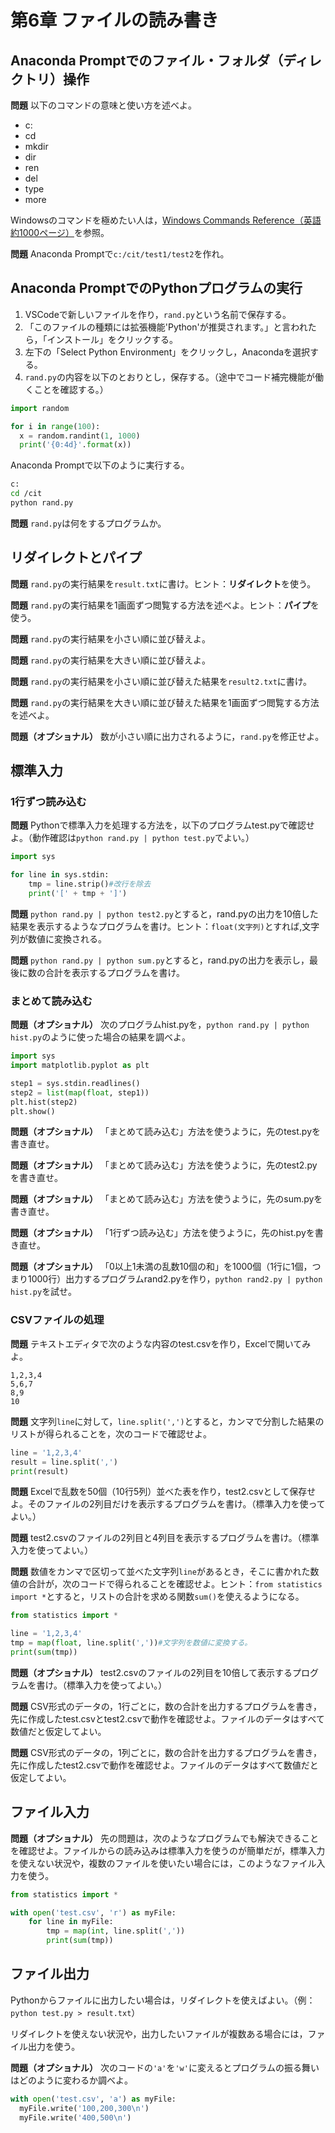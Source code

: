 # 第6章 ファイルの読み書き

## Anaconda Promptでのファイル・フォルダ（ディレクトリ）操作

**問題** 以下のコマンドの意味と使い方を述べよ。

* c:
* cd
* mkdir
* dir
* ren
* del
* type
* more

Windowsのコマンドを極めたい人は，[Windows Commands Reference（英語約1000ページ）](https://www.microsoft.com/en-us/download/details.aspx?id=56846)を参照。

**問題** Anaconda Promptで`c:/cit/test1/test2`を作れ。

## Anaconda PromptでのPythonプログラムの実行

1. VSCodeで新しいファイルを作り，`rand.py`という名前で保存する。
1. 「このファイルの種類には拡張機能'Python'が推奨されます。」と言われたら，「インストール」をクリックする。
1. 左下の「Select Python Environment」をクリックし，Anacondaを選択する。
1. `rand.py`の内容を以下のとおりとし，保存する。（途中でコード補完機能が働くことを確認する。）

```python
import random

for i in range(100):
  x = random.randint(1, 1000)
  print('{0:4d}'.format(x))
```
Anaconda Promptで以下のように実行する。

```bash
c:
cd /cit
python rand.py
```

**問題** `rand.py`は何をするプログラムか。

## リダイレクトとパイプ

**問題** `rand.py`の実行結果を`result.txt`に書け。ヒント：**リダイレクト**を使う。

**問題** `rand.py`の実行結果を1画面ずつ閲覧する方法を述べよ。ヒント：**パイプ**を使う。

**問題** `rand.py`の実行結果を小さい順に並び替えよ。

**問題** `rand.py`の実行結果を大きい順に並び替えよ。

**問題** `rand.py`の実行結果を小さい順に並び替えた結果を`result2.txt`に書け。

**問題** `rand.py`の実行結果を大きい順に並び替えた結果を1画面ずつ閲覧する方法を述べよ。

**問題（オプショナル）** 数が小さい順に出力されるように，`rand.py`を修正せよ。

## 標準入力

### 1行ずつ読み込む

**問題** Pythonで標準入力を処理する方法を，以下のプログラムtest.pyで確認せよ。（動作確認は`python rand.py | python test.py`でよい。）

```python
import sys

for line in sys.stdin:
    tmp = line.strip()#改行を除去
    print('[' + tmp + ']')
```

**問題** `python rand.py | python test2.py`とすると，rand.pyの出力を10倍した結果を表示するようなプログラムを書け。ヒント：`float(文字列)`とすれば,文字列が数値に変換される。

**問題** `python rand.py | python sum.py`とすると，rand.pyの出力を表示し，最後に数の合計を表示するプログラムを書け。

### まとめて読み込む

**問題（オプショナル）** 次のプログラムhist.pyを，`python rand.py | python hist.py`のように使った場合の結果を調べよ。

```python
import sys
import matplotlib.pyplot as plt

step1 = sys.stdin.readlines()
step2 = list(map(float, step1))
plt.hist(step2)
plt.show()
```

**問題（オプショナル）** 「まとめて読み込む」方法を使うように，先のtest.pyを書き直せ。

**問題（オプショナル）** 「まとめて読み込む」方法を使うように，先のtest2.pyを書き直せ。

**問題（オプショナル）** 「まとめて読み込む」方法を使うように，先のsum.pyを書き直せ。

**問題（オプショナル）** 「1行ずつ読み込む」方法を使うように，先のhist.pyを書き直せ。

**問題（オプショナル）** 「0以上1未満の乱数10個の和」を1000個（1行に1個，つまり1000行）出力するプログラムrand2.pyを作り，`python rand2.py | python hist.py`を試せ。

### CSVファイルの処理

**問題** テキストエディタで次のような内容のtest.csvを作り，Excelで開いてみよ。

```
1,2,3,4
5,6,7
8,9
10
```

**問題** 文字列`line`に対して，`line.split(',')`とすると，カンマで分割した結果のリストが得られることを，次のコードで確認せよ。

```python
line = '1,2,3,4'
result = line.split(',')
print(result)
```

**問題** Excelで乱数を50個（10行5列）並べた表を作り，test2.csvとして保存せよ。そのファイルの2列目だけを表示するプログラムを書け。（標準入力を使ってよい。）

**問題** test2.csvのファイルの2列目と4列目を表示するプログラムを書け。（標準入力を使ってよい。）

**問題** 数値をカンマで区切って並べた文字列`line`があるとき，そこに書かれた数値の合計が，次のコードで得られることを確認せよ。ヒント：`from statistics import *`とすると，リストの合計を求める関数`sum()`を使えるようになる。

```python
from statistics import *

line = '1,2,3,4'
tmp = map(float, line.split(','))#文字列を数値に変換する。
print(sum(tmp))
```

**問題（オプショナル）** test2.csvのファイルの2列目を10倍して表示するプログラムを書け。（標準入力を使ってよい。）

**問題** CSV形式のデータの，1行ごとに，数の合計を出力するプログラムを書き，先に作成したtest.csvとtest2.csvで動作を確認せよ。ファイルのデータはすべて数値だと仮定してよい。

**問題** CSV形式のデータの，1列ごとに，数の合計を出力するプログラムを書き，先に作成したtest2.csvで動作を確認せよ。ファイルのデータはすべて数値だと仮定してよい。

## ファイル入力

**問題（オプショナル）** 先の問題は，次のようなプログラムでも解決できることを確認せよ。ファイルからの読み込みは標準入力を使うのが簡単だが，標準入力を使えない状況や，複数のファイルを使いたい場合には，このようなファイル入力を使う。

```python
from statistics import *

with open('test.csv', 'r') as myFile:
    for line in myFile:
        tmp = map(int, line.split(','))
        print(sum(tmp))
```

## ファイル出力

Pythonからファイルに出力したい場合は，リダイレクトを使えばよい。（例：`python test.py > result.txt`）

リダイレクトを使えない状況や，出力したいファイルが複数ある場合には，ファイル出力を使う。

**問題（オプショナル）** 次のコードの`'a'`を`'w'`に変えるとプログラムの振る舞いはどのように変わるか調べよ。

```python
with open('test.csv', 'a') as myFile:
  myFile.write('100,200,300\n')
  myFile.write('400,500\n')
```
